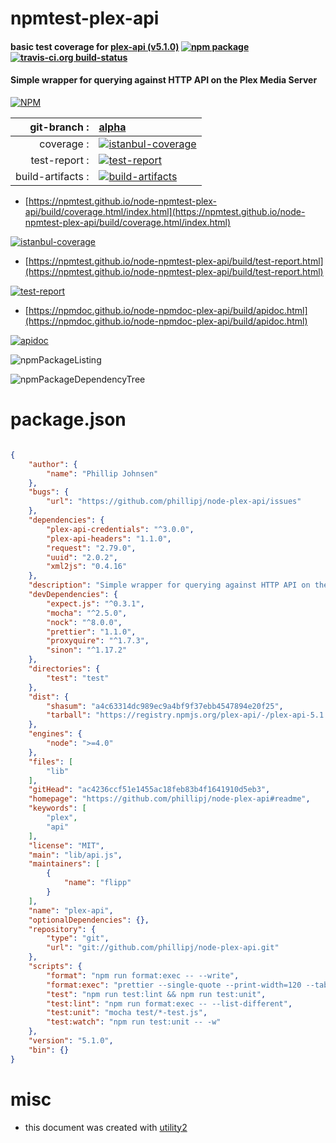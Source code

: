 # npmtest-plex-api

#### basic test coverage for  [plex-api (v5.1.0)](https://github.com/phillipj/node-plex-api#readme)  [![npm package](https://img.shields.io/npm/v/npmtest-plex-api.svg?style=flat-square)](https://www.npmjs.org/package/npmtest-plex-api) [![travis-ci.org build-status](https://api.travis-ci.org/npmtest/node-npmtest-plex-api.svg)](https://travis-ci.org/npmtest/node-npmtest-plex-api)

#### Simple wrapper for querying against HTTP API on the Plex Media Server

[![NPM](https://nodei.co/npm/plex-api.png?downloads=true&downloadRank=true&stars=true)](https://www.npmjs.com/package/plex-api)

| git-branch : | [alpha](https://github.com/npmtest/node-npmtest-plex-api/tree/alpha)|
|--:|:--|
| coverage : | [![istanbul-coverage](https://npmtest.github.io/node-npmtest-plex-api/build/coverage.badge.svg)](https://npmtest.github.io/node-npmtest-plex-api/build/coverage.html/index.html)|
| test-report : | [![test-report](https://npmtest.github.io/node-npmtest-plex-api/build/test-report.badge.svg)](https://npmtest.github.io/node-npmtest-plex-api/build/test-report.html)|
| build-artifacts : | [![build-artifacts](https://npmtest.github.io/node-npmtest-plex-api/glyphicons_144_folder_open.png)](https://github.com/npmtest/node-npmtest-plex-api/tree/gh-pages/build)|

- [https://npmtest.github.io/node-npmtest-plex-api/build/coverage.html/index.html](https://npmtest.github.io/node-npmtest-plex-api/build/coverage.html/index.html)

[![istanbul-coverage](https://npmtest.github.io/node-npmtest-plex-api/build/screenCapture.buildCi.browser.%252Ftmp%252Fbuild%252Fcoverage.lib.html.png)](https://npmtest.github.io/node-npmtest-plex-api/build/coverage.html/index.html)

- [https://npmtest.github.io/node-npmtest-plex-api/build/test-report.html](https://npmtest.github.io/node-npmtest-plex-api/build/test-report.html)

[![test-report](https://npmtest.github.io/node-npmtest-plex-api/build/screenCapture.buildCi.browser.%252Ftmp%252Fbuild%252Ftest-report.html.png)](https://npmtest.github.io/node-npmtest-plex-api/build/test-report.html)

- [https://npmdoc.github.io/node-npmdoc-plex-api/build/apidoc.html](https://npmdoc.github.io/node-npmdoc-plex-api/build/apidoc.html)

[![apidoc](https://npmdoc.github.io/node-npmdoc-plex-api/build/screenCapture.buildCi.browser.%252Ftmp%252Fbuild%252Fapidoc.html.png)](https://npmdoc.github.io/node-npmdoc-plex-api/build/apidoc.html)

![npmPackageListing](https://npmtest.github.io/node-npmtest-plex-api/build/screenCapture.npmPackageListing.svg)

![npmPackageDependencyTree](https://npmtest.github.io/node-npmtest-plex-api/build/screenCapture.npmPackageDependencyTree.svg)



# package.json

```json

{
    "author": {
        "name": "Phillip Johnsen"
    },
    "bugs": {
        "url": "https://github.com/phillipj/node-plex-api/issues"
    },
    "dependencies": {
        "plex-api-credentials": "^3.0.0",
        "plex-api-headers": "1.1.0",
        "request": "2.79.0",
        "uuid": "2.0.2",
        "xml2js": "0.4.16"
    },
    "description": "Simple wrapper for querying against HTTP API on the Plex Media Server",
    "devDependencies": {
        "expect.js": "^0.3.1",
        "mocha": "^2.5.0",
        "nock": "^8.0.0",
        "prettier": "1.1.0",
        "proxyquire": "^1.7.3",
        "sinon": "^1.17.2"
    },
    "directories": {
        "test": "test"
    },
    "dist": {
        "shasum": "a4c63314dc989ec9a4bf9f37ebb4547894e20f25",
        "tarball": "https://registry.npmjs.org/plex-api/-/plex-api-5.1.0.tgz"
    },
    "engines": {
        "node": ">=4.0"
    },
    "files": [
        "lib"
    ],
    "gitHead": "ac4236ccf51e1455ac18feb83b4f1641910d5eb3",
    "homepage": "https://github.com/phillipj/node-plex-api#readme",
    "keywords": [
        "plex",
        "api"
    ],
    "license": "MIT",
    "main": "lib/api.js",
    "maintainers": [
        {
            "name": "flipp"
        }
    ],
    "name": "plex-api",
    "optionalDependencies": {},
    "repository": {
        "type": "git",
        "url": "git://github.com/phillipj/node-plex-api.git"
    },
    "scripts": {
        "format": "npm run format:exec -- --write",
        "format:exec": "prettier --single-quote --print-width=120 --tab-width=4 '{lib,test}/**/*.js'",
        "test": "npm run test:lint && npm run test:unit",
        "test:lint": "npm run format:exec -- --list-different",
        "test:unit": "mocha test/*-test.js",
        "test:watch": "npm run test:unit -- -w"
    },
    "version": "5.1.0",
    "bin": {}
}
```



# misc
- this document was created with [utility2](https://github.com/kaizhu256/node-utility2)
